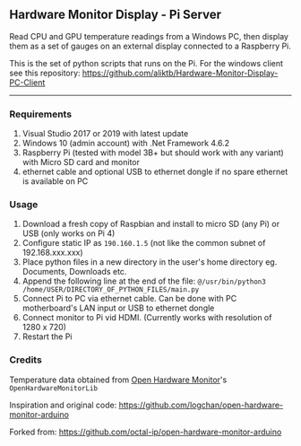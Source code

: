 ## Hardware Monitor Display - Pi Server

Read CPU and GPU temperature readings from a Windows PC, then display them as a set of gauges on an external display connected to a Raspberry Pi.

This is the set of python scripts that runs on the Pi. For the windows client see this repository: https://github.com/aliktb/Hardware-Monitor-Display-PC-Client


-----

### Requirements

1. Visual Studio 2017 or 2019 with latest update
2. Windows 10 (admin account) with .Net Framework 4.6.2
3. Raspberry Pi (tested with model 3B+ but should work with any variant) with Micro SD card and monitor
4. ethernet cable and optional USB to ethernet dongle if no spare ethernet is available on PC


### Usage

1. Download a fresh copy of Raspbian and install to micro SD (any Pi) or USB (only works on Pi 4)
2. Configure static IP as `190.160.1.5` (not like the common subnet of 192.168.xxx.xxx)
3. Place python files in a new directory in the user's home directory eg. Documents, Downloads etc.
4. Append the following line at the end of the file:
    `@/usr/bin/python3 /home/USER/DIRECTORY_OF_PYTHON_FILES/main.py`
5. Connect Pi to PC via ethernet cable. Can be done with PC motherboard's LAN input or USB to ethernet dongle
6. Connect monitor to Pi vid HDMI. (Currently works with resolution of 1280 x 720)
7. Restart the Pi

### Credits

Temperature data obtained from [Open Hardware Monitor](https://github.com/openhardwaremonitor/openhardwaremonitor)'s `OpenHardwareMonitorLib`


Inspiration and original code: https://github.com/logchan/open-hardware-monitor-arduino

Forked from: https://github.com/octal-ip/open-hardware-monitor-arduino
